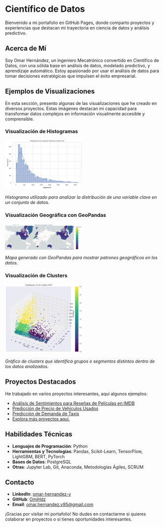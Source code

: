 # Científico de Datos

Bienvenido a mi portafolio en GitHub Pages, donde comparto proyectos y experiencias que destacan mi trayectoria en ciencia de datos y análisis predictivo.

## Acerca de Mí

Soy Omar Hernández, un ingeniero Mecatrónico convertido en Científico de Datos, con una sólida base en análisis de datos, modelado predictivo, y aprendizaje automático. Estoy apasionado por usar el análisis de datos para tomar decisiones estratégicas que impulsen el éxito empresarial.

## Ejemplos de Visualizaciones

En esta sección, presento algunas de las visualizaciones que he creado en diversos proyectos. Estas imágenes destacan mi capacidad para transformar datos complejos en información visualmente accesible y comprensible.

### Visualización de Histogramas
<img src="/Proyectos/assets/histograma.png" alt="Histograma" width="250px">

*Histograma utilizado para analizar la distribución de una variable clave en un conjunto de datos.*

### Visualización Geográfica con GeoPandas
<img src="/Proyectos/assets/geopantas.png" alt="GeoPandas" width="250px">

*Mapa generado con GeoPandas para mostrar patrones geográficos en los datos.*

### Visualización de Clusters
<img src="/Proyectos/assets/clusters.PNG" alt="Clusters" width="250px">

*Gráfico de clusters que identifica grupos o segmentos distintos dentro de los datos analizados.*

## Proyectos Destacados

He trabajado en varios proyectos interesantes, aquí algunos ejemplos:

- [Análisis de Sentimientos para Reseñas de Películas en IMDB](/Proyectos/analisis_de_sentimientos_IMDB.md)
- [Predicción de Precio de Vehículos Usados](/Proyectos/car_price_prediction.md)
- [Predicción de Demanda de Taxis](/Proyectos/prediccion_demanda_taxis)
- [Explora más proyectos aquí.](/Proyectos)

## Habilidades Técnicas

- **Lenguajes de Programación**: Python
- **Herramientas y Tecnologías**: Pandas, Scikit-Learn, TensorFlow, LightGBM, BERT, PyTorch
- **Bases de Datos**: PostgreSQL
- **Otras**: Jupyter Lab, Git, Anaconda, Metodologías Ágiles, SCRUM

## Contacto

- **LinkedIn**: [omar-hernandez-v](https://www.linkedin.com/in/omar-hernandez-v/)
- **GitHub**: [OmiHdz](https://github.com/OmiHdz)
- **Email**: [omar.hernandez.v95@gmail.com](mailto:omar.hernandez.v95@gmail.com)

¡Gracias por visitar mi portafolio! No dudes en contactarme si quieres colaborar en proyectos o si tienes oportunidades interesantes.
